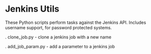 Jenkins Utils
============

These Python scripts perform tasks against the Jenkins API.
Includes username support, for password protected systems.


. clone_job.py - clone a jenkins job with a new name

. add_job_param.py - add a parameter to a jenkins job


